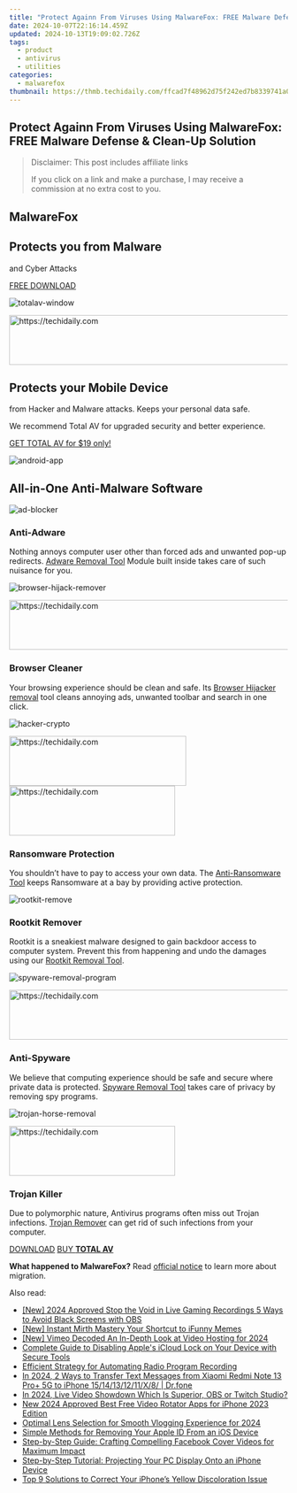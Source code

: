 ```yaml
---
title: "Protect Againn From Viruses Using MalwareFox: FREE Malware Defense & Clean-Up Solution"
date: 2024-10-07T22:16:14.459Z
updated: 2024-10-13T19:09:02.726Z
tags:
  - product
  - antivirus
  - utilities
categories:
  - malwarefox
thumbnail: https://thmb.techidaily.com/ffcad7f48962d75f242ed7b8339741a057dbb535926e2709bec686a6dd167dd4.jpg
---
```


## Protect Againn From Viruses Using MalwareFox: FREE Malware Defense & Clean-Up Solution

>  Disclaimer: This post includes affiliate links
>
>  If you click on a link and make a purchase, I may receive a commission at no extra cost to you.
>

## MalwareFox

## Protects you from Malware
and Cyber Attacks

[FREE DOWNLOAD](https://tools.techidaily.com/malwarefox/products/) 

![](https://www.malwarefox.com/wp-content/uploads/2022/07/totalav-window.webp "totalav-window")

<!-- affiliate ads begin -->
<a href="https://appsumo.8odi.net/c/5597632/2132161/7443" target="_top" id="2132161">
  <img src="//a.impactradius-go.com/display-ad/7443-2132161" border="0" alt="https://techidaily.com" width="728" height="90"/>
</a>
<img height="0" width="0" src="https://appsumo.8odi.net/i/5597632/2132161/7443" style="position:absolute;visibility:hidden;" border="0" />
<!-- affiliate ads end -->

## Protects your Mobile Device

from Hacker and Malware attacks. Keeps your personal data safe.

We recommend Total AV for upgraded security and better experience.

[GET TOTAL AV for $19 only!](https://tools.techidaily.com/malwarefox/products/) 

![](https://www.malwarefox.com/wp-content/uploads/2022/07/android-app.webp "android-app")

## All-in-One Anti-Malware Software

![](https://www.malwarefox.com/wp-content/uploads/2018/07/ad-blocker.png "ad-blocker")

### Anti-Adware

Nothing annoys computer user other than forced ads and unwanted pop-up redirects. [Adware Removal Tool](https://tools.techidaily.com/malwarefox/products/) Module built inside takes care of such nuisance for you.

![](https://www.malwarefox.com/wp-content/uploads/2018/07/browser-hijack-remover.png "browser-hijack-remover")

<!-- affiliate ads begin -->
<a href="https://aligracehair.sjv.io/c/5597632/1896560/19272" target="_top" id="1896560">
  <img src="//a.impactradius-go.com/display-ad/19272-1896560" border="0" alt="https://techidaily.com" width="728" height="90"/>
</a>
<img height="0" width="0" src="https://aligracehair.sjv.io/i/5597632/1896560/19272" style="position:absolute;visibility:hidden;" border="0" />
<!-- affiliate ads end -->

### Browser Cleaner

Your browsing experience should be clean and safe. Its [Browser Hijacker removal](https://tools.techidaily.com/malwarefox/products/) tool cleans annoying ads, unwanted toolbar and search in one click.

![](https://www.malwarefox.com/wp-content/uploads/2018/07/hacker-crypto.png "hacker-crypto")

<!-- affiliate ads begin -->
<a href="https://aligracehair.sjv.io/c/5597632/2135415/19272" target="_top" id="2135415">
  <img src="//a.impactradius-go.com/display-ad/19272-2135415" border="0" alt="https://techidaily.com" width="320" height="90"/>
</a>
<img height="0" width="0" src="https://aligracehair.sjv.io/i/5597632/2135415/19272" style="position:absolute;visibility:hidden;" border="0" />
<!-- affiliate ads end -->

<!-- affiliate ads begin -->
<a href="https://laganoo.pxf.io/c/5597632/1484910/16446" target="_top" id="1484910">
  <img src="//a.impactradius-go.com/display-ad/16446-1484910" border="0" alt="https://techidaily.com" width="300" height="90"/>
</a>
<img height="0" width="0" src="https://laganoo.pxf.io/i/5597632/1484910/16446" style="position:absolute;visibility:hidden;" border="0" />
<!-- affiliate ads end -->

### Ransomware Protection

You shouldn’t have to pay to access your own data. The [Anti-Ransomware Tool](https://tools.techidaily.com/malwarefox/products/) keeps Ransomware at a bay by providing active protection.

![](https://www.malwarefox.com/wp-content/uploads/2018/07/rootkit-remove.png "rootkit-remove")

### Rootkit Remover

Rootkit is a sneakiest malware designed to gain backdoor access to computer system. Prevent this from happening and undo the damages using our [Rootkit Removal Tool](https://tools.techidaily.com/malwarefox/products/).

![](https://www.malwarefox.com/wp-content/uploads/2018/07/spyware-removal-program.png "spyware-removal-program")

<!-- affiliate ads begin -->
<a href="https://appsumo.8odi.net/c/5597632/2144273/7443" target="_top" id="2144273">
  <img src="//a.impactradius-go.com/display-ad/7443-2144273" border="0" alt="https://techidaily.com" width="728" height="90"/>
</a>
<img height="0" width="0" src="https://appsumo.8odi.net/i/5597632/2144273/7443" style="position:absolute;visibility:hidden;" border="0" />
<!-- affiliate ads end -->

### Anti-Spyware

We believe that computing experience should be safe and secure where private data is protected. [Spyware Removal Tool](https://tools.techidaily.com/malwarefox/products/) takes care of privacy by removing spy programs.

![](https://www.malwarefox.com/wp-content/uploads/2018/07/trojan-horse-removal.png "trojan-horse-removal")

<!-- affiliate ads begin -->
<a href="https://united.elfm.net/c/5597632/2139557/4704" target="_top" id="2139557">
  <img src="//a.impactradius-go.com/display-ad/4704-2139557" border="0" alt="https://techidaily.com" width="300" height="90"/>
</a>
<img height="0" width="0" src="https://united.elfm.net/i/5597632/2139557/4704" style="position:absolute;visibility:hidden;" border="0" />
<!-- affiliate ads end -->

### Trojan Killer

Due to polymorphic nature, Antivirus programs often miss out Trojan ​infections. [Trojan Remover](https://tools.techidaily.com/malwarefox/products/) can get rid of such infections from your computer.

[DOWNLOAD](https://tools.techidaily.com/malwarefox/products/) [BUY **TOTAL AV**](https://tools.techidaily.com/malwarefox/products/) 

**What happened to MalwareFox?** Read [official notice](https://tools.techidaily.com/malwarefox/products/) to learn more about migration.

<ins class="adsbygoogle"
     style="display:block"
     data-ad-format="autorelaxed"
     data-ad-client="ca-pub-7571918770474297"
     data-ad-slot="1223367746"></ins>

<ins class="adsbygoogle"
     style="display:block"
     data-ad-client="ca-pub-7571918770474297"
     data-ad-slot="8358498916"
     data-ad-format="auto"
     data-full-width-responsive="true"></ins>

<span class="atpl-alsoreadstyle">Also read:</span>
<div><ul>
<li><a href="https://video-screen-grab.techidaily.com/new-2024-approved-stop-the-void-in-live-gaming-recordings-5-ways-to-avoid-black-screens-with-obs/"><u>[New] 2024 Approved Stop the Void in Live Gaming Recordings 5 Ways to Avoid Black Screens with OBS</u></a></li>
<li><a href="https://fox-helps.techidaily.com/new-instant-mirth-mastery-your-shortcut-to-ifunny-memes/"><u>[New] Instant Mirth Mastery Your Shortcut to iFunny Memes</u></a></li>
<li><a href="https://vimeo-videos.techidaily.com/new-vimeo-decoded-an-in-depth-look-at-video-hosting-for-2024/"><u>[New] Vimeo Decoded An In-Depth Look at Video Hosting for 2024</u></a></li>
<li><a href="https://discover-forum.techidaily.com/complete-guide-to-disabling-apples-icloud-lock-on-your-device-with-secure-tools/"><u>Complete Guide to Disabling Apple's iCloud Lock on Your Device with Secure Tools</u></a></li>
<li><a href="https://discover-forum.techidaily.com/efficient-strategy-for-automating-radio-program-recording/"><u>Efficient Strategy for Automating Radio Program Recording</u></a></li>
<li><a href="https://android-transfer.techidaily.com/in-2024-2-ways-to-transfer-text-messages-from-xiaomi-redmi-note-13-proplus-5g-to-iphone-1514131211x8-drfone-by-drfone-transfer-from-android-transfer-from-android/"><u>In 2024, 2 Ways to Transfer Text Messages from Xiaomi Redmi Note 13 Pro+ 5G to iPhone 15/14/13/12/11/X/8/ | Dr.fone</u></a></li>
<li><a href="https://screen-mirroring-recording.techidaily.com/in-2024-live-video-showdown-which-is-superior-obs-or-twitch-studio/"><u>In 2024, Live Video Showdown Which Is Superior, OBS or Twitch Studio?</u></a></li>
<li><a href="https://smart-video-editing.techidaily.com/new-2024-approved-best-free-video-rotator-apps-for-iphone-2023-edition/"><u>New 2024 Approved Best Free Video Rotator Apps for iPhone 2023 Edition</u></a></li>
<li><a href="https://facebook-video-footage.techidaily.com/optimal-lens-selection-for-smooth-vlogging-experience-for-2024/"><u>Optimal Lens Selection for Smooth Vlogging Experience for 2024</u></a></li>
<li><a href="https://discover-forum.techidaily.com/simple-methods-for-removing-your-apple-id-from-an-ios-device/"><u>Simple Methods for Removing Your Apple ID From an iOS Device</u></a></li>
<li><a href="https://discover-forum.techidaily.com/step-by-step-guide-crafting-compelling-facebook-cover-videos-for-maximum-impact/"><u>Step-by-Step Guide: Crafting Compelling Facebook Cover Videos for Maximum Impact</u></a></li>
<li><a href="https://discover-forum.techidaily.com/step-by-step-tutorial-projecting-your-pc-display-onto-an-iphone-device/"><u>Step-by-Step Tutorial: Projecting Your PC Display Onto an iPhone Device</u></a></li>
<li><a href="https://fox-that.techidaily.com/top-9-solutions-to-correct-your-iphones-yellow-discoloration-issue/"><u>Top 9 Solutions to Correct Your iPhone’s Yellow Discoloration Issue</u></a></li>
</ul></div>


